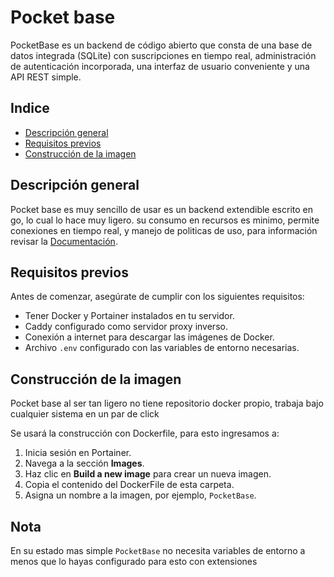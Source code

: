 
# Pocket base

PocketBase es un backend de código abierto que consta de una base de datos integrada (SQLite) con suscripciones en tiempo real, administración de autenticación incorporada, una interfaz de usuario conveniente y una API REST simple.

## Indice

- [Descripción general](#Descripción%general)
- [Requisitos previos](#Requisitos%previos)
- [Construcción de la imagen](#Construcción%de%la%imagen)



## Descripción general

Pocket base es muy sencillo de usar es un backend extendible escrito en go, lo cual lo hace muy ligero. su consumo en recursos es minimo, permite conexiones en tiempo real, y manejo de politicas de uso, para información revisar la [Documentación](https://pocketbase.io/docs/).

## Requisitos previos

Antes de comenzar, asegúrate de cumplir con los siguientes requisitos:

- Tener Docker y Portainer instalados en tu servidor.
- Caddy configurado como servidor proxy inverso.
- Conexión a internet para descargar las imágenes de Docker.
- Archivo `.env` configurado con las variables de entorno necesarias.

## Construcción de la imagen

Pocket base al ser tan ligero no tiene repositorio docker propio, trabaja bajo cualquier sistema en un par de click

Se usará la construcción con Dockerfile, para esto ingresamos a:

1. Inicia sesión en Portainer.
2. Navega a la sección **Images**.
3. Haz clic en **Build a new image** para crear un nueva imagen.
4. Copia el contenido del DockerFile de esta carpeta.
5. Asigna un nombre a la imagen, por ejemplo, `PocketBase`.

## Nota

En su estado mas simple `PocketBase` no necesita variables de entorno a menos que lo hayas configurado para esto con extensiones
